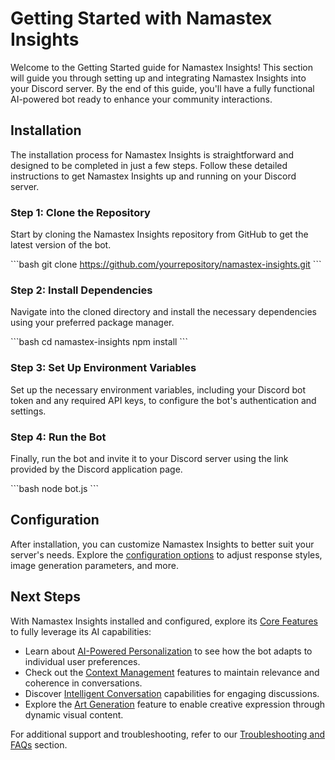 
# Getting Started with Namastex Insights

Welcome to the Getting Started guide for Namastex Insights! This section will guide you through setting up and integrating Namastex Insights into your Discord server. By the end of this guide, you'll have a fully functional AI-powered bot ready to enhance your community interactions.

## Installation

The installation process for Namastex Insights is straightforward and designed to be completed in just a few steps. Follow these detailed instructions to get Namastex Insights up and running on your Discord server.

### Step 1: Clone the Repository

Start by cloning the Namastex Insights repository from GitHub to get the latest version of the bot.

\```bash
git clone https://github.com/yourrepository/namastex-insights.git
\```

### Step 2: Install Dependencies

Navigate into the cloned directory and install the necessary dependencies using your preferred package manager.

\```bash
cd namastex-insights
npm install
\```

### Step 3: Set Up Environment Variables

Set up the necessary environment variables, including your Discord bot token and any required API keys, to configure the bot's authentication and settings.

### Step 4: Run the Bot

Finally, run the bot and invite it to your Discord server using the link provided by the Discord application page.

\```bash
node bot.js
\```

## Configuration

After installation, you can customize Namastex Insights to better suit your server's needs. Explore the [configuration options](/getting-started/configuration) to adjust response styles, image generation parameters, and more.

## Next Steps

With Namastex Insights installed and configured, explore its [Core Features](/core-features) to fully leverage its AI capabilities:

- Learn about [AI-Powered Personalization](/core-features/ai-powered-personalization) to see how the bot adapts to individual user preferences.
- Check out the [Context Management](/core-features/context-management) features to maintain relevance and coherence in conversations.
- Discover [Intelligent Conversation](/core-features/intelligent-conversation) capabilities for engaging discussions.
- Explore the [Art Generation](/core-features/art-generation) feature to enable creative expression through dynamic visual content.

For additional support and troubleshooting, refer to our [Troubleshooting and FAQs](/troubleshooting-and-faqs) section.
